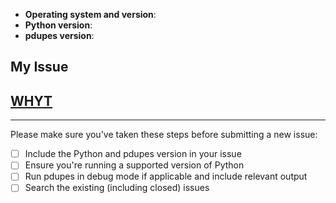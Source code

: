- **Operating system and version**:
- **Python version**:
- **pdupes version**:

## My Issue



## [WHYT](http://mattgemmell.com/what-have-you-tried)



---

Please make sure you've taken these steps before submitting a new issue:

- [ ] Include the Python and pdupes version in your issue
- [ ] Ensure you're running a supported version of Python
- [ ] Run pdupes in debug mode if applicable and include
  relevant output
- [ ] Search the existing (including closed) issues
